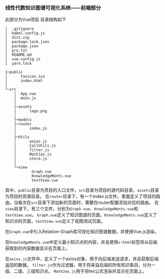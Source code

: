 ### 线性代数知识图谱可视化系统——前端部分

此部分为Vue项目
目录结构如下

```
│  .gitignore
│  babel.config.js
│  dist.zip
│  package-lock.json
│  package.json
│  pro.txt
│  README.md
│  vue.config.js
│  yarn.lock
           
├─public
│      favicon.ico
│      index.html
│      
└─src
    │  App.vue
    │  main.js
    │  
    ├─assets
    │      logo.png
    │      
    ├─models
    ├─router
    │      index.js
    │      
    ├─Utils
    │      axios.js
    │      CallUtils.js
    │      filter.js
    │      MathJax.js
    │      store.js
    │      
    └─view
            Graph.vue
            KnowledgeMents.vue
            testView.vue
```
其中，`public`目录为项目的入口文件，`src`目录为项目的源代码目录，`assets`目录为项目的资源目录。
在`router`目录下，有一个index.js文件，里面定义了项目的路由。当每次在`src`目录下添加新的页面时，需要在router配置添加对应的路由。
在`view`目录下，有三个文件，分别为`Graph.vue`、`KnowledgeMents.vue`和`testView.vue`。
`Graph.vue`定义了知识图谱的页面，`KnowledgeMents.vue`定义了知识点的页面，`testView.vue`定义了视图测试页面。

在`Graph.vue`中引入Relation-Graph库可视化知识图谱数据，并使用Vue.js渲染。

在`KnowledgeMents.vue`中定义最小知识点的内容，并且使用`v-html`标签将从后端获取到的内容数据显示在页面上。

在`axios.js`文件中，定义了一个axios对象，用于向后端发送请求，并且获取后端返回的数据。
`filter.js`作为过滤器，用于将来自后端的所有知识条目，分为一级、二级、三级知识点。
`MathJax.js`用于将tex公式渲染并显示在页面上。